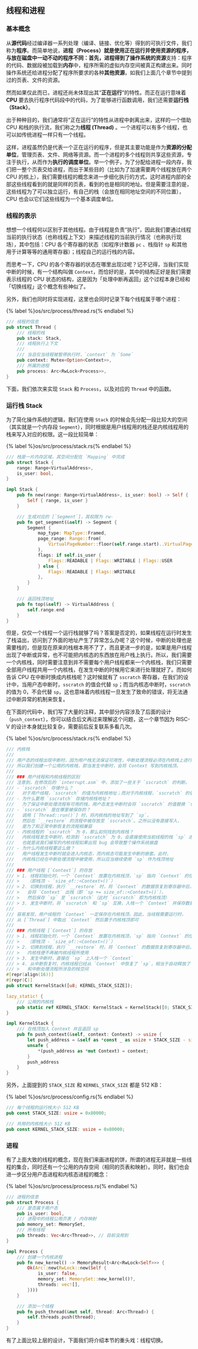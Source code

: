 ## 线程和进程

### 基本概念

从**源代码**经过编译器一系列处理（编译、链接、优化等）得到的可执行文件，我们称为**程序**。而简单地说，**进程（Process）**就是使用正在运行并使用资源的程序，与放在磁盘中一动不动的程序不同：首先，进程得到了操作系统的**资源**支持：程序的代码、数据段被加载到**内存**中，程序所需的虚拟内存空间被真正构建出来。同时操作系统还给进程分配了程序所要求的各种**其他资源**，如我们上面几个章节中提到过的页表、文件的资源。

然而如果仅此而已，进程还尚未体现出其“**正在运行**”的特性。而正在运行意味着 **CPU** 要去执行程序代码段中的代码，为了能够进行函数调用，我们还需要**运行栈（Stack）**。

出于种种目的，我们通常将“正在运行”的特性从进程中剥离出来，这样的一个借助 CPU 和栈的执行流，我们称之为**线程 (Thread)** 。一个进程可以有多个线程，也可以如传统进程一样只有一个线程。

这样，进程虽然仍是代表一个正在运行的程序，但是其主要功能是作为**资源的分配单位**，管理页表、文件、网络等资源。而一个进程的多个线程则共享这些资源，专注于执行，从而作为**执行的调度单位**。举一个例子，为了分配给进程一段内存，我们把一整个页表交给进程，而出于某些目的（比如为了加速需要两个线程放在两个 CPU 的核上），我们需要线程的概念来进一步细化执行的方式，这时进程内部的全部这些线程看到的就是同样的页表，看到的也是相同的地址。但是需要注意的是，这些线程为了可以独立运行，有自己的栈（会放在相同地址空间的不同位置），CPU 也会以它们这些线程为一个基本调度单位。

### 线程的表示

想想一个线程何以区别于其他线程。由于线程是负责“执行”，因此我们要通过线程当前的执行状态（也称线程上下文）来描述线程的当前执行情况（也称执行现场），其中包括：CPU 各个寄存器的状态（如程序计数器 `pc` 、栈指针 `sp` 和其他用于计算等等的通用寄存器）；线程自己的运行栈的内容。

而思考一下，CPU 的各个寄存器的状态在哪里出现过呢？记不记得，当我们实现中断的时候，有一个结构叫做 `Context`，而恰好的是，其中的结构正好是我们需要表示线程的 CPU 状态的结构，这是因为「处理中断再返回」这个过程本身已经和「切换线程」这个概念有些神似了。

另外，我们也同时将实现进程，这里也会同时记录下每个线程属于哪个进程：

{% label %}os/src/process/thread.rs{% endlabel %}
```rust
/// 线程的信息
pub struct Thread {
    /// 线程的栈
    pub stack: Stack,
    /// 线程执行上下文
    ///
    /// 当且仅当线程被暂停执行时，`context` 为 `Some`
    pub context: Mutex<Option<Context>>,
    /// 所属的进程
    pub process: Arc<RwLock<Process>>,
}
```

下面，我们依次来实现 `Stack` 和 `Process`，以及对应的 `Thread` 中的函数。

### 运行栈 Stack

为了简化操作系统的逻辑，我们在使用 `Stack` 的时候会先分配一段比较大的空间（其实就是一个内存段 `Segment`），同时根据是用户线程用的栈还是内核线程用的栈来写入对应的权限。这一段比较简单：

{% label %}os/src/process/stack.rs{% endlabel %}
```rust
/// 栈是一片内存区域，其空间分配在 `Mapping` 中完成
pub struct Stack {
    range: Range<VirtualAddress>,
    is_user: bool,
}

impl Stack {
    pub fn new(range: Range<VirtualAddress>, is_user: bool) -> Self {
        Self { range, is_user }
    }

    /// 生成对应的 [`Segment`]，其权限为 rw-
    pub fn get_segment(&self) -> Segment {
        Segment {
            map_type: MapType::Framed,
            page_range: Range::from(
                VirtualPageNumber::floor(self.range.start)..VirtualPageNumber::ceil(self.range.end),
            ),
            flags: if self.is_user {
                Flags::READABLE | Flags::WRITABLE | Flags::USER
            } else {
                Flags::READABLE | Flags::WRITABLE
            },
        }
    }

    /// 返回栈顶地址
    pub fn top(&self) -> VirtualAddress {
        self.range.end
    }
}
```

但是，仅仅一个线程一个运行栈就够了吗？答案是否定的，如果线程在运行时发生了栈溢出，访问到了外面的地址产生了异常怎么办呢？这个时候，中断的处理也是需要栈的，但是现在原来的栈根本用不了了，而且更进一步的是，如果是用户线程出现了中断或异常，也不可能把内核态的东西放在用户栈上执行。所以，我们需要一个内核栈，同时需要注意到并不需要每个用户线程都来一个内核栈，我们只需要全部用户线程共用一个内核栈，在发生中断的时候用它来进行处理就好了。而如何告诉 CPU 在中断时换成内核栈呢？这时候就有了 `sscratch` 寄存器，在我们的设计中，当用户态中断时，`sscratch` 的值会代替 `sp`；而当内核态中断时，`sscratch` 的值为 0，不会代替 `sp`，这也意味着内核线程一旦发生了致命的错误，将无法通过中断异常的机制来恢复。

在下面的代码中，我们写了大量的注释，其中部分内容涉及了后面的设计（`push_context`），你可以结合后文再过来理解这个问题，这一个章节因为 RISC-V 的设计本身就比较复杂，需要前后反复联系多看几次。

{% label %}os/src/process/stack.rs{% endlabel %}
```rust
/// 内核栈
///
/// 用户态的线程出现中断时，因为用户栈无法保证可用性，中断处理流程必须在内核栈上进行。
/// 所以我们创建一个公用的内核栈，即当发生中断时，会将 Context 写到内核栈顶。
///
/// ### 用户线程和内核线程的区别
/// 注意到，在修改后的 `interrupt.asm` 中，添加了一些关于 `sscratch` 的判断。
/// - `sscratch` 存储什么？
///   对于用户线程，`sscratch` 的值为内核栈地址；而对于内核线程，`sscratch` 的值为 0
/// - 为什么要用 `sscratch` 存储内核栈地址？
///   为了保证中断处理流程有可用的栈，用户态发生中断时会将 `sscratch` 的值替换 `sp`。
/// - `sscratch` 是在哪里被保存的？
///   调用 [`Thread::run()`] 时，将内核栈的地址写到了 `sp`，
///   然后在 `__restore` 的流程中被存放至 `sscratch`。之所以没有直接写入，
///   是为了和正常中断恢复的流程相兼容
/// - 内核线程的 `sscratch` 为 0，那么如何找到内核栈？
///   内核线程发生中断时，检测到 `sscratch` 为 0，会直接使用当前线程的栈 `sp` 进行中断处理。
///   也就是说我们编写的内核线程如果出现 bug 会导致整个操作系统崩盘
/// - 为什么内核线程要这么做？
///   用户线程发生中断时就会进入内核态，而内核态可能发生中断的嵌套。此时，
///   内核栈已经在中断处理流程中被使用，所以应当继续使用 `sp` 作为栈顶地址
///
/// ### 用户线程 [`Context`] 的存放
/// > 1. 线程初始化时，一个 `Context` 放置在内核栈顶，`sp` 指向 `Context` 的位置
/// >   （即栈顶 - `size_of::<Context>()`）
/// > 2. 切换到线程，执行 `__restore` 时，将 `Context` 的数据恢复到寄存器中后，
/// >   会将 `Context` 出栈（即 `sp += size_of::<Context>()`），
/// >   然后保存 `sp` 至 `sscratch`（此时 `sscratch` 即为内核栈顶）
/// > 3. 发生中断时，将 `sscratch` 和 `sp` 互换，入栈一个 `Context` 并保存数据
///
/// 容易发现，用户线程的 `Context` 一定保存在内核栈顶。因此，当线程需要运行时，
/// 从 [`Thread`] 中取出 `Context` 然后置于内核栈顶即可
///
/// ### 内核线程 [`Context`] 的存放
/// > 1. 线程初始化时，一个 `Context` 放置在内核栈顶，`sp` 指向 `Context` 的位置
/// >   （即栈顶 - `size_of::<Context>()`）
/// > 2. 切换到线程，执行 `__restore` 时，将 `Context` 的数据恢复到寄存器中后，
/// >   内核栈便不再被内核线程所使用
/// > 3. 发生中断时，直接在 `sp` 上入栈一个 `Context`
/// > 4. 从中断恢复时，内核线程已经从 `Context` 中恢复了 `sp`，相当于自动释放了 `Context`
/// >   和中断处理流程所涉及的栈空间
#[repr(align(16))]
#[repr(C)]
pub struct KernelStack([u8; KERNEL_STACK_SIZE]);

lazy_static! {
    /// 公用的内核栈
    pub static ref KERNEL_STACK: KernelStack = KernelStack([0; STACK_SIZE]);
}

impl KernelStack {
    /// 在栈顶加入 Context 并且返回 sp
    pub fn push_context(&self, context: Context) -> usize {
        let push_address = &self as *const _ as usize + STACK_SIZE - size_of::<Context>();
        unsafe {
            *(push_address as *mut Context) = context;
        }
        push_address
    }
}
```

另外，上面提到的 `STACK_SIZE` 和 `KERNEL_STACK_SIZE` 都是 512 KB：

{% label %}os/src/process/config.rs{% endlabel %}
```rust
/// 每个线程的运行栈大小 512 KB
pub const STACK_SIZE: usize = 0x80000;

/// 共用的内核栈大小 512 KB
pub const KERNEL_STACK_SIZE: usize = 0x80000;
```

### 进程
有了上面大致的线程的概念，现在我们来画进程的饼，所谓的进程无非就是一些线程的集合，同时还有一个公用的内存空间（相同的页表和映射）。同时，我们也会进一步区分用户态进程和内核态进程的概念：

{% label %}os/src/process/process.rs{% endlabel %}
```rust
/// 进程的信息
pub struct Process {
    /// 是否属于用户态
    pub is_user: bool,
    /// 进程中的线程公用页表 / 内存映射
    pub memory_set: MemorySet,
    /// 所有线程
    pub threads: Vec<Arc<Thread>>, // 目前没用到
}

impl Process {
    /// 创建一个内核进程
    pub fn new_kernel() -> MemoryResult<Arc<RwLock<Self>>> {
        Ok(Arc::new(RwLock::new(Self {
            is_user: false,
            memory_set: MemorySet::new_kernel()?,
            threads: vec![],
        })))
    }

    /// 添加一个线程
    pub fn push_thread(&mut self, thread: Arc<Thread>) {
        self.threads.push(thread);
    }
}
```

有了上面比较上层的设计，下面我们将介绍本节的重头戏：线程切换。